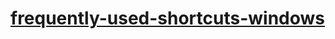 # [frequently-used-shortcuts-windows](https://support.microsoft.com/en-us/help/12445/windows-keyboard-shortcuts)
